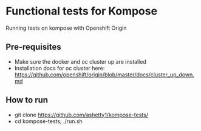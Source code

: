 # Functional tests for Kompose

Running tests on kompose with Openshift Origin


## Pre-requisites
* Make sure the docker and oc cluster up are installed
* Installation docs  for oc cluster here: https://github.com/openshift/origin/blob/master/docs/cluster_up_down.md

## How to run
* git clone https://github.com/ashetty1/kompose-tests/
* cd kompose-tests; ./run.sh
